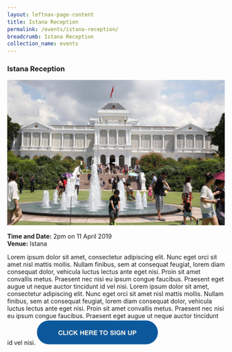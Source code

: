 ```yaml
---
layout: leftnav-page-content
title: Istana Reception
permalink: /events/istana-reception/
breadcrumb: Istana Reception
collection_name: events
---
```

### Istana Reception

![Istana](/images/file6x8uzzbsc4517q3cv37g.jpg)

**Time and Date:** 2pm on 11 April 2019
<br>**Venue:** Istana

Lorem ipsum dolor sit amet, consectetur adipiscing elit. Nunc eget orci sit amet nisl mattis mollis. Nullam finibus, sem at consequat feugiat, lorem diam consequat dolor, vehicula luctus lectus ante eget nisi. Proin sit amet convallis metus. Praesent nec nisi eu ipsum congue faucibus. Praesent eget augue ut neque auctor tincidunt id vel nisi.
Lorem ipsum dolor sit amet, consectetur adipiscing elit. Nunc eget orci sit amet nisl mattis mollis. Nullam finibus, sem at consequat feugiat, lorem diam consequat dolor, vehicula luctus lectus ante eget nisi. Proin sit amet convallis metus. Praesent nec nisi eu ipsum congue faucibus. Praesent eget augue ut neque auctor tincidunt id vel nisi.
<a href="#"><img src="/images/sign-up-btn.png" style="width:280px" /> </a>
